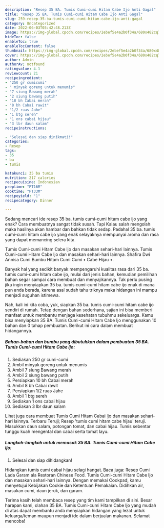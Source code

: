 ```yaml
---
description: "Resep 35 BA. Tumis Cumi-cumi Hitam Cabe Ijo Anti Gagal"
title: "Resep 35 BA. Tumis Cumi-cumi Hitam Cabe Ijo Anti Gagal"
slug: 259-resep-35-ba-tumis-cumi-cumi-hitam-cabe-ijo-anti-gagal
category: Uncategorized
date: 2022-06-03T05:42:48.213Z
image: https://img-global.cpcdn.com/recipes/2ebef5e4a2b0f34a/680x482cq70/35-ba-tumis-cumi-cumi-hitam-cabe-ijo-foto-resep-utama.jpg
hideToc: false
enableToc: true
enableTocContent: false
thumbnail: https://img-global.cpcdn.com/recipes/2ebef5e4a2b0f34a/680x482cq70/35-ba-tumis-cumi-cumi-hitam-cabe-ijo-foto-resep-utama.jpg
cover: https://img-global.cpcdn.com/recipes/2ebef5e4a2b0f34a/680x482cq70/35-ba-tumis-cumi-cumi-hitam-cabe-ijo-foto-resep-utama.jpg
author: Admin
authorAv: notfound
ratingvalue: 4.1
reviewcount: 21
recipeingredient:
- "250 gr cumicumi"
- " minyak goreng untuk menumis"
- "7 siung Bawang merah"
- "2 siung bawang putih"
- "10 bh Cabai merah"
- "8 bh Cabai rawit"
- "1/2 ruas Jahe"
- "1 btg sereh"
- "1 ons cabai hijau"
- "3 lbr daun salam"
recipeinstructions:

- "Selesai dan siap dinikmati!"
categories:
- Resep
tags:
- 35
- ba
- tumis

katakunci: 35 ba tumis 
nutrition: 217 calories
recipecuisine: Indonesian
preptime: "PT16M"
cooktime: "PT33M"
recipeyield: "1"
recipecategory: Dinner

---
```



Sedang mencari ide resep 35 ba. tumis cumi-cumi hitam cabe ijo yang enak? Cara membuatnya sangat tidak susah. Tapi Kalau salah mengolah maka hasilnya akan hambar dan bahkan tidak sedap. Padahal 35 ba. tumis cumi-cumi hitam cabe ijo yang enak selayaknya mempunyai aroma dan rasa yang dapat memancing selera kita.


Tumis Cumi-cumi Hitam Cabe Ijo dan masakan sehari-hari lainnya. Tumis Cumi-cumi Hitam Cabe Ijo dan masakan sehari-hari lainnya. Shafira Dwi Annisa Cumi Bumbu Hitam Cumi Cumi • Cabe Hijau •.

Banyak hal yang sedikit banyak mempengaruhi kualitas rasa dari 35 ba. tumis cumi-cumi hitam cabe ijo, mulai dari jenis bahan, kemudian pemilihan bahan segar sampai cara membuat dan menyajikannya. Tak perlu pusing jika ingin menyiapkan 35 ba. tumis cumi-cumi hitam cabe ijo enak di mana pun anda berada, karena asal sudah tahu triknya maka hidangan ini mampu menjadi suguhan istimewa.


Nah, kali ini kita coba, yuk, siapkan 35 ba. tumis cumi-cumi hitam cabe ijo sendiri di rumah. Tetap dengan bahan sederhana, sajian ini bisa memberi manfaat untuk membantu menjaga kesehatan tubuhmu sekeluarga. Kamu bisa menyiapkan 35 BA. Tumis Cumi-cumi Hitam Cabe Ijo menggunakan 10 bahan dan 0 tahap pembuatan. Berikut ini cara dalam membuat hidangannya.

<!--inarticleads1-->

##### Bahan-bahan dan bumbu yang dibutuhkan dalam pembuatan 35 BA. Tumis Cumi-cumi Hitam Cabe Ijo:

1. Sediakan 250 gr cumi-cumi
1. Ambil  minyak goreng untuk menumis
1. Ambil 7 siung Bawang merah
1. Ambil 2 siung bawang putih
1. Persiapkan 10 bh Cabai merah
1. Ambil 8 bh Cabai rawit
1. Persiapkan 1/2 ruas Jahe
1. Ambil 1 btg sereh
1. Sediakan 1 ons cabai hijau
1. Sediakan 3 lbr daun salam


Lihat juga cara membuat Tumis Cumi Hitam Cabai Ijo dan masakan sehari-hari lainnya. Terbaru Teruji; Resep &#39;tumis cumi hitam cabe hijau&#39; teruji. Masukkan daun salam, potongan tomat, dan cabai hijau. Tumis sebentar tunggu kuah mengental dan cabai serta tomat layu. 

<!--inarticleads2-->

##### Langkah-langkah untuk memasak 35 BA. Tumis Cumi-cumi Hitam Cabe Ijo:


1. Selesai dan siap dihidangkan!

Hidangkan tumis cumi cabai hijau selagi hangat. Baca juga: Resep Cumi Lada Garam ala Restoran Chinese Food. Tumis Cumi-cumi Hitam Cabe Ijo dan masakan sehari-hari lainnya. Dengan memakai Cookpad, kamu menyetujui Kebijakan Cookie dan Ketentuan Pemakaian. Didihkan air, masukan cumi, daun jeruk, dan garam. 

Terima kasih telah membaca resep yang tim kami tampilkan di sini. Besar harapan kami, olahan 35 BA. Tumis Cumi-cumi Hitam Cabe Ijo yang mudah di atas dapat membantu anda menyiapkan hidangan yang lezat untuk keluarga/teman maupun menjadi ide dalam berjualan makanan. Selamat mencoba!
